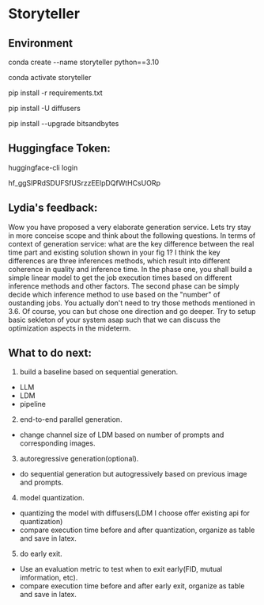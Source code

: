 # Storyteller

## Environment

conda create --name storyteller python==3.10

conda activate storyteller

pip install -r requirements.txt

pip install -U diffusers

pip install --upgrade bitsandbytes

## Huggingface Token:

huggingface-cli login

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

## Lydia's feedback:

Wow you have proposed a very elaborate generation service. Lets try stay in more conceise scope and think about the following questions.  In terms of context of generation service: what are the key difference between the real time part and existing solution shown in your fig 1? I think the key differences are three inferences methods, which result into different coherence in quality and inference time.  In the phase one, you shall build a simple linear model to get the job execution times based on different inference methods and other factors. The second phase can be simply decide which inference method to use based on the "number" of oustanding jobs.  You actually don't need to try those methods mentioned in 3.6. Of course, you can but chose one direction and go deeper.  Try to setup basic sekleton of your system asap such that we can discuss the optimization aspects in the mideterm. 

## What to do next:

1. build a baseline based on sequential generation.
- LLM
- LDM
- pipeline

2. end-to-end parallel generation.
- change channel size of LDM based on number of prompts and corresponding images.

3. autoregressive generation(optional).
- do sequential generation but autogressively based on previous image and prompts.

4. model quantization.
- quantizing the model with diffusers(LDM I choose offer existing api for quantization)
- compare execution time before and after quantization, organize as table and save in latex.

5. do early exit.
- Use an evaluation metric to test when to exit early(FID, mutual imformation, etc).
- compare execution time before and after early exit, organize as table and save in latex.